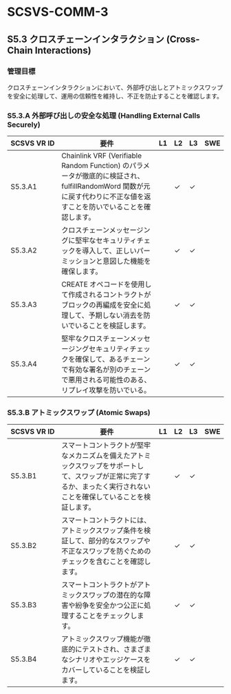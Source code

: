 # SCSVS-COMM-3

## S5.3 クロスチェーンインタラクション (Cross-Chain Interactions)

### 管理目標
クロスチェーンインタラクションにおいて、外部呼び出しとアトミックスワップを安全に処理して、運用の信頼性を維持し、不正を防止することを確認します。

### S5.3.A 外部呼び出しの安全な処理 (Handling External Calls Securely)

| **SCSVS&nbsp;VR&nbsp;ID** | 要件                                                                 | L1 | L2 | L3 | SWE |
| ------------------------- | -------------------------------------------------------------------- | -- | -- | -- | --- |
| S5.3.A1      | Chainlink VRF (Verifiable Random Function) のパラメータが徹底的に検証され、fulfillRandomWord 関数が元に戻す代わりに不正な値を返すことを防いでいることを確認します。 |    | ✓  | ✓  |     |
| S5.3.A2      | クロスチェーンメッセージングに堅牢なセキュリティチェックを導入して、正しいパーミッションと意図した機能を確保します。 |    | ✓  | ✓  |     |
| S5.3.A3      | CREATE オペコードを使用して作成されるコントラクトがブロックの再編成を安全に処理して、予期しない消去を防いでいることを検証します。 |    | ✓  | ✓  |     |
| S5.3.A4      | 堅牢なクロスチェーンメッセージングセキュリティチェックを確保して、あるチェーンで有効な署名が別のチェーンで悪用される可能性のある、リプレイ攻撃を防いでいる。 |    | ✓  | ✓  |     |

### S5.3.B アトミックスワップ (Atomic Swaps)

| **SCSVS&nbsp;VR&nbsp;ID** | 要件                                                                 | L1 | L2 | L3 | SWE |
| ------------------------- | -------------------------------------------------------------------- | -- | -- | -- | --- |
| S5.3.B1      | スマートコントラクトが堅牢なメカニズムを備えたアトミックスワップをサポートして、スワップが正常に完了するか、まったく実行されないことを確保していることを検証します。 |    | ✓  | ✓  |     |
| S5.3.B2      | スマートコントラクトには、アトミックスワップ条件を検証して、部分的なスワップや不正なスワップを防ぐためのチェックを含むことを確認します。 |    | ✓  | ✓  |     |
| S5.3.B3      | スマートコントラクトがアトミックスワップの潜在的な障害や紛争を安全かつ公正に処理することをチェックします。 |    | ✓  | ✓  |     |
| S5.3.B4      | アトミックスワップ機能が徹底的にテストされ、さまざまなシナリオやエッジケースをカバーしていることを検証します。 |    | ✓  | ✓  |     |

